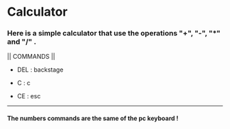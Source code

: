 # Calculator

### Here is a simple calculator that use the operations "+", "-", "*" and "/" .

 || COMMANDS ||

  - DEL : backstage

  - C : c

  - CE : esc

---
#### The numbers commands are the same of the pc keyboard !
